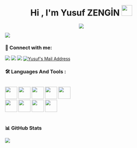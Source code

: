 


 <h1 align="center">Hi , I'm Yusuf ZENGİN <img src="https://media.giphy.com/media/hvRJCLFzcasrR4ia7z/giphy.gif" width="35">   </h1>
<p align="center">
   <a href="https://github.com/yusufzng1n"><img src="https://readme-typing-svg.herokuapp.com?color=%23F70C0C&lines=Welcome+To+My+World++;Don't+Repeat+Yourself&center=true&width=500&height=50"></a>
</p>

<img src="https://komarev.com/ghpvc/?username=yusufzng1n&color=blue&style=for-the-badge"> 
 
### 📩 Connect with me:
 <a href="https://www.youtube.com/channel/UCkOkVQFjxDOX9DY6YrQ56Bw" target="_blank"><img src="https://img.shields.io/website?color=blue&down_message=%C4%B0NCELE&label=WEB%20S%C4%B0TEM&logo=microsoft&style=for-the-badge&url=https%3A%2F%2Fyusufzenginn.com" target="_blank"></a>
 <a href="https://www.youtube.com/channel/UCkOkVQFjxDOX9DY6YrQ56Bw" target="_blank"><img src="https://img.shields.io/youtube/channel/subscribers/UCkOkVQFjxDOX9DY6YrQ56Bw?label=%20Youtube%20&logo=youtube&style=for-the-badge" target="_blank"></a>
  <a href="https://www.linkedin.com/in/yusuf-zengin-5043801b6/" target="_blank"><img src="https://img.shields.io/badge/LinkedIn-0077B5?style=for-the-badge&logo=linkedin&logoColor=white" target="_blank"></a>
  <a href="mailto:yusufzngnx@gmail.com" target="_blank" rel="nofollow"><img alt="Yusuf's Mail Address" src="https://img.shields.io/badge/Gmail-D14836?style=for-the-badge&logo=gmail&logoColor=white" /></a>
  
  
### 🛠 Languages And Tools :
<br/>
<code><img height="40" width="40" src="https://cdn.icon-icons.com/icons2/2415/PNG/512/csharp_original_logo_icon_146578.png"></code>
<code><img height="40" width="40" src="https://cdn-icons-png.flaticon.com/512/337/337953.png"></code>
<code><img height="40" width="40" src="https://cdn-icons-png.flaticon.com/512/1051/1051277.png"></code>
<code><img height="40" width="40" src="https://cdn.iconscout.com/icon/free/png-256/css-131-722685.png"></code>
<code><img height="40" width="40" src="https://user-images.githubusercontent.com/98962680/174548279-dcf85ca0-93c5-4d8a-b30e-7e9f8dd12f48.jpg"></code>

<br/>
<code><img height="40" width="40" src="https://img.icons8.com/color/452/visual-studio.png"></code>
<code><img height="40" width="40" src="https://cdn-icons-png.flaticon.com/512/5968/5968306.png"></code>
<code><img height="40" width="40" src="https://img.icons8.com/color/452/visual-studio-code-2019.png"></code>
<code><img height="40" width="40" src="https://cdn-icons-png.flaticon.com/512/733/733609.png"></code>


<br/>


<br/>

### 📊 GitHub Stats

<img src="https://github-readme-stats.vercel.app/api?username=yusufzng1n&&show_icons=true&title_color=ffffff&icon_color=bb2acf&text_color=daf7dc&bg_color=151515">

<!--

- 🔭 I’m currently working on C#,SQL, MVC, ASP.NET, SELENİUM
- 🌱 I’m currently learning MVC, SELENİUM, JAVASCRİPT, .NET
- 👯 I’m looking to collaborate on ...
- 🤔 I’m looking for help with ...
- 💬 Ask me about ...
- 📫 How to reach me: ...
- 😄 Pronouns: ...
- ⚡ Fun fact: ...
-->

